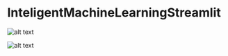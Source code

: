 # InteligentMachineLearningStreamlit

![alt text](https://github.com/Zielony20/InteligentMachineLearningStreamlit/images/screen2.png?raw=true)


![alt text](https://github.com/Zielony20/InteligentMachineLearningStreamlit/images/screen1.png?raw=true)
